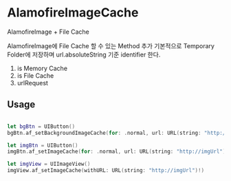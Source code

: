 # AlamofireImageCache
AlamofireImage + File Cache


AlamofireImage에 File Cache 할 수 있는 Method 추가
기본적으로 Temporary Folder에 저장하며 url.absoluteString 기준 identifier 한다.
1. is Memory Cache 
2. is File Cache
3. urlRequest


## Usage

```swift

let bgBtn = UIButton()
bgBtn.af_setBackgroundImageCache(for: .normal, url: URL(string: "http://imgUrl")!)

let imgBtn = UIButton()
imgBtn.af_setImageCache(for: .normal, url: URL(string: "http://imgUrl")!)

let imgView = UIImageView()
imgView.af_setImageCache(withURL: URL(string: "http://imgUrl")!)

```
